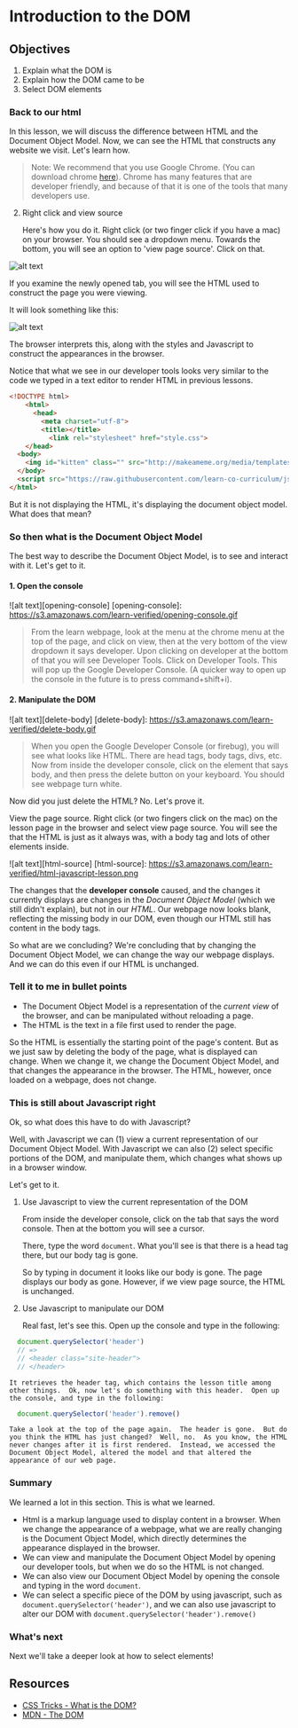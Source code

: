 # Introduction to the DOM

## Objectives

1. Explain what the DOM is
2. Explain how the DOM came to be
3. Select DOM elements

### Back to our html

In this lesson, we will discuss the difference between HTML and the Document Object Model.  Now, we can see the HTML that constructs any website we visit.  Let's learn how.

> Note: We recommend that you use Google Chrome.  (You can download chrome [here](https://www.google.com/chrome/browser/desktop/index.html)).  Chrome has many features that are developer friendly, and because of that it is one of the tools that many developers use.


2. Right click and view source

	Here's how you do it.  Right click (or two finger click if you have a mac) on your browser.  You should see a dropdown menu.  Towards the bottom, you will see an option to 'view page source'.  Click on that.  

![alt text][dev-tools]

[dev-tools]: https://s3.amazonaws.com/learn-verified/inspect-element.png


If you examine the newly opened tab, you will see the HTML used to construct the page you were viewing.  

It will look something like this:

![alt text][html-lesson]

[html-lesson]: https://s3.amazonaws.com/learn-verified/dom-dev-tools.png

The browser interprets this, along with the styles and Javascript to construct the appearances in the browser.  

Notice that what we see in our developer tools looks very similar to the code we typed in a text editor to render HTML in previous lessons. 

```html
<!DOCTYPE html>
	<html>
	  <head>
	    <meta charset="utf-8">
	    <title></title>
	      <link rel="stylesheet" href="style.css">
  	</head>
  <body>
    <img id="kitten" class="" src="http://makeameme.org/media/templates/120/grumpy_cat.jpg" alt="" width="120" height="120">
  </body>
  <script src="https://raw.githubusercontent.com/learn-co-curriculum/js-and-the-web/master/spin.js" charset="utf-8"></script>
</html>

```

But it is not displaying the HTML, it's displaying the document object model.  What does that mean?

### So then what is the Document Object Model

The best way to describe the Document Object Model, is to see and interact with it.  Let's get to it.

#### 1. Open the console 

![alt text][opening-console]
[opening-console]: https://s3.amazonaws.com/learn-verified/opening-console.gif
	
> From the learn webpage, look at the menu at the chrome menu at the top of the page, and click on view, then at the very bottom of the view dropdown it says developer.  Upon clicking on developer at the bottom of that you will see Developer Tools.  Click on Developer Tools.  This will pop up the Google Developer Console.  (A quicker way to open up the console in the future is to press command+shift+i).  

#### 2. Manipulate the DOM

![alt text][delete-body]
[delete-body]: https://s3.amazonaws.com/learn-verified/delete-body.gif

> When you open the Google Developer Console (or firebug), you will see what looks like HTML.  There are head tags, body tags, divs, etc.  Now from inside the developer console, click on the element that says body, and then press the delete button on your keyboard.  You should see webpage turn white.



Now did you just delete the HTML?  No.  Let's prove it. 

View the page source.  Right click (or two fingers click on the mac) on the lesson page in the browser and select view page source.  You will see the that the HTML is just as it always was, with a body tag and lots of other elements inside.  

![alt text][html-source]
[html-source]: https://s3.amazonaws.com/learn-verified/html-javascript-lesson.png

The changes that the **developer console** caused, and the changes it currently displays are changes in the *Document Object Model* (which we still didn't explain), but not in our *HTML*.  Our webpage now looks blank, reflecting the missing body in our DOM, even though our HTML still has content in the body tags.  

So what are we concluding?  We're concluding that by changing the Document Object Model, we can change the way our webpage displays.  And we can do this even if our HTML is unchanged.  

### Tell it to me in bullet points

  * The Document Object Model is a representation of the *current view* of the browser, and can be manipulated without reloading a page.  
  * The HTML is the text in a file first used to render the page.

So the HTML is essentially the starting point of the page's content.  But as we just saw by deleting the body of the page, what is displayed can change.  When we change it, we change the Document Object Model, and that changes the appearance in the browser.  The HTML, however, once loaded on a webpage, does not change.  

### This is still about Javascript right

Ok, so what does this have to do with Javascript?  

Well, with Javascript we can (1) view a current representation of our Document Object Model.  With Javascript we can also (2) select specific portions of the DOM, and manipulate them, which changes what shows up in a browser window. 

Let's get to it. 

1. Use Javascript to view the current representation of the DOM

	From inside the developer console, click on the tab that says the word console.  Then at the bottom you will see a cursor.  
	
	There, type the word `document`.  What you'll see is that there is a head tag there, but our body tag is gone.  
	
	So by typing in document it looks like our body is gone.  The page displays our body as gone.  However, if we view page source, the HTML is unchanged.

2. Use Javascript to manipulate our DOM

	Real fast, let's see this.  Open up the console and type in the following:

  ```javascript
    document.querySelector('header')
    // =>
    // <header class="site-header">
    // </header>
  ```

	It retrieves the header tag, which contains the lesson title among other things.  Ok, now let's do something with this header.  Open up the console, and type in the following:

  ```javascript
    document.querySelector('header').remove()
  ```

	Take a look at the top of the page again.  The header is gone.  But do you think the HTML has just changed?  Well, no.  As you know, the HTML never changes after it is first rendered.  Instead, we accessed the Document Object Model, altered the model and that altered the appearance of our web page.  

### Summary

We learned a lot in this section.  This is what we learned.  

* Html is a markup language used to display content in a browser.  When we change the appearance of a webpage, what we are really changing is the Document Object Model, which directly determines the appearance displayed in the browser.  
* We can view and manipulate the Document Object Model by opening our developer tools, but when we do so the HTML is not changed.  
* We can also view our Document Object Model by opening the console and typing in the word `document`.
* We can select a specific piece of the DOM by using javascript, such as `document.querySelector('header')`, and we can also use javascript to alter our DOM with `document.querySelector('header').remove()`


### What's next 

Next we'll take a deeper look at how to select elements!

## Resources

- [CSS Tricks - What is the DOM?](https://css-tricks.com/dom/)
- [MDN - The DOM](https://developer.mozilla.org/en-US/docs/Web/API/Document_Object_Model/Introduction)
